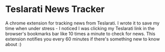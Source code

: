 # Teslarati News Tracker

A chrome extension for tracking news from Teslarati. I wrote it to save my time when under stress - I noticed I was clicking my Teslarati link in the browser's bookmarks bar like 10 times a minute to check for news. This extension notifies you every 60 minutes if there's something new to know about :)
